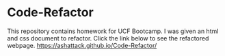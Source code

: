 # Code-Refactor

This repository contains homework for UCF Bootcamp. I was given an html and css document to refactor. 
Click the link below to see the refactored webpage. 
https://ashattack.github.io/Code-Refactor/
